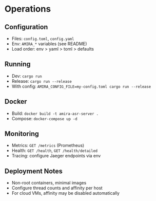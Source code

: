 # Operations

## Configuration

- Files: `config.toml`, `config.yaml`
- Env: `AMIRA_*` variables (see README)
- Load order: env > yaml > toml > defaults

## Running

- Dev: `cargo run`
- Release: `cargo run --release`
- With config: `AMIRA_CONFIG_FILE=my-config.toml cargo run --release`

## Docker

- Build: `docker build -t amira-asr-server .`
- Compose: `docker-compose up -d`

## Monitoring

- Metrics: `GET /metrics` (Prometheus)
- Health: `GET /health`, `GET /health/detailed`
- Tracing: configure Jaeger endpoints via env

## Deployment Notes

- Non-root containers, minimal images
- Configure thread counts and affinity per host
- For cloud VMs, affinity may be disabled automatically
